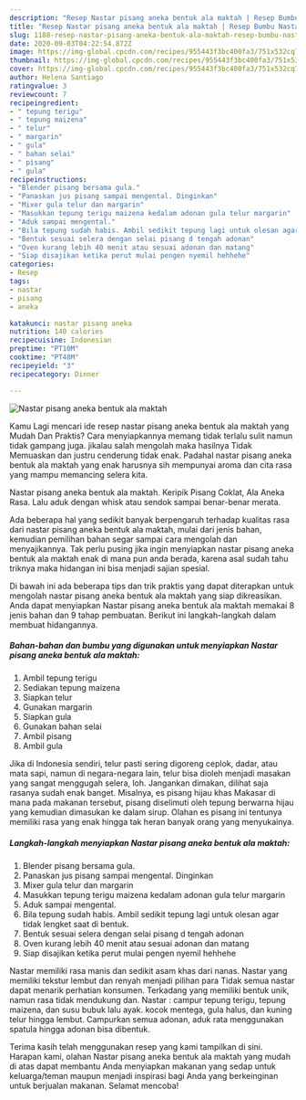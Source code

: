 ```yaml
---
description: "Resep Nastar pisang aneka bentuk ala maktah | Resep Bumbu Nastar pisang aneka bentuk ala maktah Yang Paling Enak"
title: "Resep Nastar pisang aneka bentuk ala maktah | Resep Bumbu Nastar pisang aneka bentuk ala maktah Yang Paling Enak"
slug: 1188-resep-nastar-pisang-aneka-bentuk-ala-maktah-resep-bumbu-nastar-pisang-aneka-bentuk-ala-maktah-yang-paling-enak
date: 2020-09-03T04:22:54.872Z
image: https://img-global.cpcdn.com/recipes/955443f3bc400fa3/751x532cq70/nastar-pisang-aneka-bentuk-ala-maktah-foto-resep-utama.jpg
thumbnail: https://img-global.cpcdn.com/recipes/955443f3bc400fa3/751x532cq70/nastar-pisang-aneka-bentuk-ala-maktah-foto-resep-utama.jpg
cover: https://img-global.cpcdn.com/recipes/955443f3bc400fa3/751x532cq70/nastar-pisang-aneka-bentuk-ala-maktah-foto-resep-utama.jpg
author: Helena Santiago
ratingvalue: 3
reviewcount: 7
recipeingredient:
- " tepung terigu"
- " tepung maizena"
- " telur"
- " margarin"
- " gula"
- " bahan selai"
- " pisang"
- " gula"
recipeinstructions:
- "Blender pisang bersama gula."
- "Panaskan jus pisang sampai mengental. Dinginkan"
- "Mixer gula telur dan margarin"
- "Masukkan tepung terigu maizena kedalam adonan gula telur margarin"
- "Aduk sampai mengental."
- "Bila tepung sudah habis. Ambil sedikit tepung lagi untuk olesan agar tidak lengket saat di bentuk."
- "Bentuk sesuai selera dengan selai pisang d tengah adonan"
- "Oven kurang lebih 40 menit atau sesuai adonan dan matang"
- "Siap disajikan ketika perut mulai pengen nyemil hehhehe"
categories:
- Resep
tags:
- nastar
- pisang
- aneka

katakunci: nastar pisang aneka 
nutrition: 140 calories
recipecuisine: Indonesian
preptime: "PT10M"
cooktime: "PT48M"
recipeyield: "3"
recipecategory: Dinner

---
```



![Nastar pisang aneka bentuk ala maktah](https://img-global.cpcdn.com/recipes/955443f3bc400fa3/751x532cq70/nastar-pisang-aneka-bentuk-ala-maktah-foto-resep-utama.jpg)

Kamu Lagi mencari ide resep nastar pisang aneka bentuk ala maktah yang Mudah Dan Praktis? Cara menyiapkannya memang tidak terlalu sulit namun tidak gampang juga. jikalau salah mengolah maka hasilnya Tidak Memuaskan dan justru cenderung tidak enak. Padahal nastar pisang aneka bentuk ala maktah yang enak harusnya sih mempunyai aroma dan cita rasa yang mampu memancing selera kita.

Nastar pisang aneka bentuk ala maktah. Keripik Pisang Coklat, Ala Aneka Rasa. Lalu aduk dengan whisk atau sendok sampai benar-benar merata.

Ada beberapa hal yang sedikit banyak berpengaruh terhadap kualitas rasa dari nastar pisang aneka bentuk ala maktah, mulai dari jenis bahan, kemudian pemilihan bahan segar sampai cara mengolah dan menyajikannya. Tak perlu pusing jika ingin menyiapkan nastar pisang aneka bentuk ala maktah enak di mana pun anda berada, karena asal sudah tahu triknya maka hidangan ini bisa menjadi sajian spesial.


Di bawah ini ada beberapa tips dan trik praktis yang dapat diterapkan untuk mengolah nastar pisang aneka bentuk ala maktah yang siap dikreasikan. Anda dapat menyiapkan Nastar pisang aneka bentuk ala maktah memakai 8 jenis bahan dan 9 tahap pembuatan. Berikut ini langkah-langkah dalam membuat hidangannya.

<!--inarticleads1-->

##### Bahan-bahan dan bumbu yang digunakan untuk menyiapkan Nastar pisang aneka bentuk ala maktah:

1. Ambil  tepung terigu
1. Sediakan  tepung maizena
1. Siapkan  telur
1. Gunakan  margarin
1. Siapkan  gula
1. Gunakan  bahan selai
1. Ambil  pisang
1. Ambil  gula


Jika di Indonesia sendiri, telur pasti sering digoreng ceplok, dadar, atau mata sapi, namun di negara-negara lain, telur bisa dioleh menjadi masakan yang sangat menggugah selera, loh. Jangankan dimakan, dilihat saja rasanya sudah enak banget. Misalnya, es pisang hijau khas Makasar di mana pada makanan tersebut, pisang diselimuti oleh tepung berwarna hijau yang kemudian dimasukan ke dalam sirup. Olahan es pisang ini tentunya memiliki rasa yang enak hingga tak heran banyak orang yang menyukainya. 

<!--inarticleads2-->

##### Langkah-langkah menyiapkan Nastar pisang aneka bentuk ala maktah:

1. Blender pisang bersama gula.
1. Panaskan jus pisang sampai mengental. Dinginkan
1. Mixer gula telur dan margarin
1. Masukkan tepung terigu maizena kedalam adonan gula telur margarin
1. Aduk sampai mengental.
1. Bila tepung sudah habis. Ambil sedikit tepung lagi untuk olesan agar tidak lengket saat di bentuk.
1. Bentuk sesuai selera dengan selai pisang d tengah adonan
1. Oven kurang lebih 40 menit atau sesuai adonan dan matang
1. Siap disajikan ketika perut mulai pengen nyemil hehhehe


Nastar memiliki rasa manis dan sedikit asam khas dari nanas. Nastar yang memiliki tekstur lembut dan renyah menjadi pilihan para Tidak semua nastar dapat menarik perhatian konsumen. Terkadang yang memiliki bentuk unik, namun rasa tidak mendukung dan. Nastar : campur tepung terigu, tepung maizena, dan susu bubuk lalu ayak. kocok mentega, gula halus, dan kuning telur hingga lembut. Campurkan semua adonan, aduk rata menggunakan spatula hingga adonan bisa dibentuk. 

Terima kasih telah menggunakan resep yang kami tampilkan di sini. Harapan kami, olahan Nastar pisang aneka bentuk ala maktah yang mudah di atas dapat membantu Anda menyiapkan makanan yang sedap untuk keluarga/teman maupun menjadi inspirasi bagi Anda yang berkeinginan untuk berjualan makanan. Selamat mencoba!
